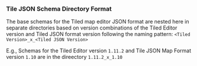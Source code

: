 ### Tile JSON Schema Directory Format

The base schemas for the Tiled map editor JSON format are nested here in separate directories based on version combinations of the Tiled Editor version and Tiled JSON format version following the naming pattern: `<Tiled Version>_x_<Tiled JSON Version>`

E.g., Schemas for the Tiled Editor version `1.11.2` and Tile JSON Map Format version `1.10` are in the direectory `1.11.2_x_1.10`